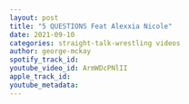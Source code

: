 ```yaml
---
layout: post
title: "5 QUESTIONS Feat Alexxia Nicole"
date: 2021-09-10
categories: straight-talk-wrestling videos
author: george-mckay
spotify_track_id: 
youtube_video_id: ArmWDcPNlII
apple_track_id: 
youtube_metadata: 
---
```


